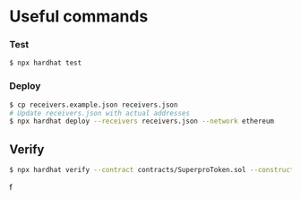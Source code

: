 # Useful commands

### Test

```sh
$ npx hardhat test
```

### Deploy

```sh
$ cp receivers.example.json receivers.json
# Update receivers.json with actual addresses
$ npx hardhat deploy --receivers receivers.json --network ethereum
```

## Verify

```sh
$ npx hardhat verify --contract contracts/SuperproToken.sol --constructor-args receivers.json --network ethereum <contract address>
```
f